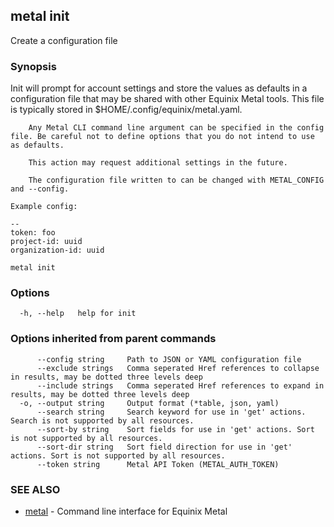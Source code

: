 ## metal init

Create a configuration file

### Synopsis

Init will prompt for account settings and store the values as defaults in a configuration file that may be shared with other Equinix Metal tools. This file is typically stored in $HOME/.config/equinix/metal.yaml.

		Any Metal CLI command line argument can be specified in the config file. Be careful not to define options that you do not intend to use as defaults.

		This action may request additional settings in the future.

		The configuration file written to can be changed with METAL_CONFIG and --config.

	Example config:

	--
	token: foo
	project-id: uuid
	organization-id: uuid
	

```
metal init
```

### Options

```
  -h, --help   help for init
```

### Options inherited from parent commands

```
      --config string     Path to JSON or YAML configuration file
      --exclude strings   Comma seperated Href references to collapse in results, may be dotted three levels deep
      --include strings   Comma seperated Href references to expand in results, may be dotted three levels deep
  -o, --output string     Output format (*table, json, yaml)
      --search string     Search keyword for use in 'get' actions. Search is not supported by all resources.
      --sort-by string    Sort fields for use in 'get' actions. Sort is not supported by all resources.
      --sort-dir string   Sort field direction for use in 'get' actions. Sort is not supported by all resources.
      --token string      Metal API Token (METAL_AUTH_TOKEN)
```

### SEE ALSO

* [metal](metal.md)	 - Command line interface for Equinix Metal

